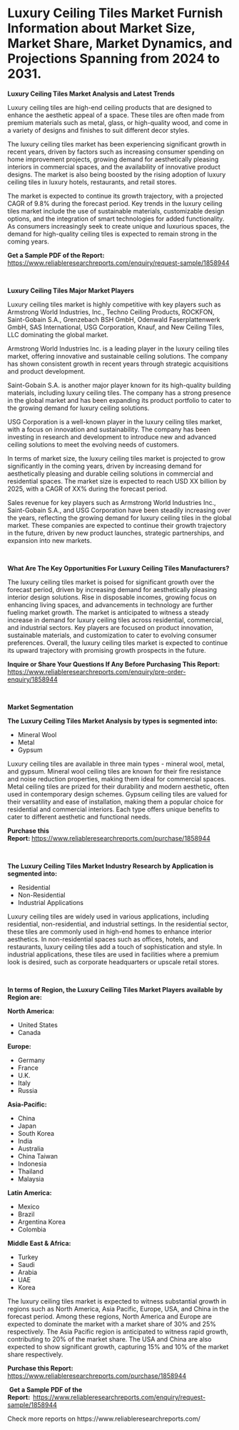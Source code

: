 <p><h1>Luxury Ceiling Tiles Market Furnish Information about Market Size, Market Share, Market Dynamics, and Projections Spanning from 2024 to 2031.</h1></p><p><strong>Luxury Ceiling Tiles Market Analysis and Latest Trends</strong></p>
<p><p>Luxury ceiling tiles are high-end ceiling products that are designed to enhance the aesthetic appeal of a space. These tiles are often made from premium materials such as metal, glass, or high-quality wood, and come in a variety of designs and finishes to suit different decor styles.</p><p>The luxury ceiling tiles market has been experiencing significant growth in recent years, driven by factors such as increasing consumer spending on home improvement projects, growing demand for aesthetically pleasing interiors in commercial spaces, and the availability of innovative product designs. The market is also being boosted by the rising adoption of luxury ceiling tiles in luxury hotels, restaurants, and retail stores.</p><p>The market is expected to continue its growth trajectory, with a projected CAGR of 9.8% during the forecast period. Key trends in the luxury ceiling tiles market include the use of sustainable materials, customizable design options, and the integration of smart technologies for added functionality. As consumers increasingly seek to create unique and luxurious spaces, the demand for high-quality ceiling tiles is expected to remain strong in the coming years.</p></p>
<p><strong>Get a Sample PDF of the Report:&nbsp;</strong> <a href="https://www.reliableresearchreports.com/enquiry/request-sample/1858944">https://www.reliableresearchreports.com/enquiry/request-sample/1858944</a></p>
<p>&nbsp;</p>
<p><strong>Luxury Ceiling Tiles Major Market Players</strong></p>
<p><p>Luxury ceiling tiles market is highly competitive with key players such as Armstrong World Industries, Inc., Techno Ceiling Products, ROCKFON, Saint-Gobain S.A., Grenzebach BSH GmbH, Odenwald Faserplattenwerk GmbH, SAS International, USG Corporation, Knauf, and New Ceiling Tiles, LLC dominating the global market.</p><p>Armstrong World Industries Inc. is a leading player in the luxury ceiling tiles market, offering innovative and sustainable ceiling solutions. The company has shown consistent growth in recent years through strategic acquisitions and product development. </p><p>Saint-Gobain S.A. is another major player known for its high-quality building materials, including luxury ceiling tiles. The company has a strong presence in the global market and has been expanding its product portfolio to cater to the growing demand for luxury ceiling solutions.</p><p>USG Corporation is a well-known player in the luxury ceiling tiles market, with a focus on innovation and sustainability. The company has been investing in research and development to introduce new and advanced ceiling solutions to meet the evolving needs of customers.</p><p>In terms of market size, the luxury ceiling tiles market is projected to grow significantly in the coming years, driven by increasing demand for aesthetically pleasing and durable ceiling solutions in commercial and residential spaces. The market size is expected to reach USD XX billion by 2025, with a CAGR of XX% during the forecast period.</p><p>Sales revenue for key players such as Armstrong World Industries Inc., Saint-Gobain S.A., and USG Corporation have been steadily increasing over the years, reflecting the growing demand for luxury ceiling tiles in the global market. These companies are expected to continue their growth trajectory in the future, driven by new product launches, strategic partnerships, and expansion into new markets.</p></p>
<p>&nbsp;</p>
<p><strong>What Are The Key Opportunities For Luxury Ceiling Tiles Manufacturers?</strong></p>
<p><p>The luxury ceiling tiles market is poised for significant growth over the forecast period, driven by increasing demand for aesthetically pleasing interior design solutions. Rise in disposable incomes, growing focus on enhancing living spaces, and advancements in technology are further fueling market growth. The market is anticipated to witness a steady increase in demand for luxury ceiling tiles across residential, commercial, and industrial sectors. Key players are focused on product innovation, sustainable materials, and customization to cater to evolving consumer preferences. Overall, the luxury ceiling tiles market is expected to continue its upward trajectory with promising growth prospects in the future.</p></p>
<p><strong>Inquire or Share Your Questions If Any Before Purchasing This Report:</strong> <a href="https://www.reliableresearchreports.com/enquiry/pre-order-enquiry/1858944">https://www.reliableresearchreports.com/enquiry/pre-order-enquiry/1858944</a></p>
<p>&nbsp;</p>
<p><strong>Market Segmentation</strong></p>
<p><strong>The Luxury Ceiling Tiles Market Analysis by types is segmented into:</strong></p>
<p><ul><li>Mineral Wool</li><li>Metal</li><li>Gypsum</li></ul></p>
<p><p>Luxury ceiling tiles are available in three main types - mineral wool, metal, and gypsum. Mineral wool ceiling tiles are known for their fire resistance and noise reduction properties, making them ideal for commercial spaces. Metal ceiling tiles are prized for their durability and modern aesthetic, often used in contemporary design schemes. Gypsum ceiling tiles are valued for their versatility and ease of installation, making them a popular choice for residential and commercial interiors. Each type offers unique benefits to cater to different aesthetic and functional needs.</p></p>
<p><strong>Purchase this Report:&nbsp;</strong><a href="https://www.reliableresearchreports.com/purchase/1858944">https://www.reliableresearchreports.com/purchase/1858944</a></p>
<p>&nbsp;</p>
<p><strong>The Luxury Ceiling Tiles Market Industry Research by Application is segmented into:</strong></p>
<p><ul><li>Residential</li><li>Non-Residential</li><li>Industrial Applications</li></ul></p>
<p><p>Luxury ceiling tiles are widely used in various applications, including residential, non-residential, and industrial settings. In the residential sector, these tiles are commonly used in high-end homes to enhance interior aesthetics. In non-residential spaces such as offices, hotels, and restaurants, luxury ceiling tiles add a touch of sophistication and style. In industrial applications, these tiles are used in facilities where a premium look is desired, such as corporate headquarters or upscale retail stores.</p></p>
<p>&nbsp;</p>
<p><strong>In terms of Region, the Luxury Ceiling Tiles Market Players available by Region are:</strong></p>
<p>
    <p> <strong> North America: </strong>
        <ul>
            <li>United States</li>
            <li>Canada</li>
        </ul>
        </p> 
    <p> <strong> Europe: </strong>
        <ul>
            <li>Germany</li>
            <li>France</li>
            <li>U.K.</li>
            <li>Italy</li>
            <li>Russia</li>
        </ul>
        </p> 
    <p> <strong> Asia-Pacific: </strong>
        <ul>
            <li>China</li>
            <li>Japan</li>
            <li>South Korea</li>
            <li>India</li>
            <li>Australia</li>
            <li>China Taiwan</li>
            <li>Indonesia</li>
            <li>Thailand</li>
            <li>Malaysia</li>
        </ul>
        </p> 
    <p> <strong> Latin America: </strong>
        <ul>
            <li>Mexico</li>
            <li>Brazil</li>
            <li>Argentina Korea</li>
            <li>Colombia</li>
        </ul>
        </p> 
    <p> <strong> Middle East & Africa: </strong>
        <ul>
            <li>Turkey</li>
            <li>Saudi</li>
            <li>Arabia</li>
            <li>UAE</li>
            <li>Korea</li>
        </ul>
    </p>
    </p>
<p><p>The luxury ceiling tiles market is expected to witness substantial growth in regions such as North America, Asia Pacific, Europe, USA, and China in the forecast period. Among these regions, North America and Europe are expected to dominate the market with a market share of 30% and 25% respectively. The Asia Pacific region is anticipated to witness rapid growth, contributing to 20% of the market share. The USA and China are also expected to show significant growth, capturing 15% and 10% of the market share respectively.</p></p>
<p><strong>Purchase this Report: </strong><a href="https://www.reliableresearchreports.com/purchase/1858944">https://www.reliableresearchreports.com/purchase/1858944</a></p>
<p>&nbsp;<strong>Get a Sample PDF of the Report:&nbsp;&nbsp;</strong><a href="https://www.reliableresearchreports.com/enquiry/request-sample/1858944">https://www.reliableresearchreports.com/enquiry/request-sample/1858944</a></p>
<p><strong></strong></p>
<p>Check more reports on https://www.reliableresearchreports.com/</p>